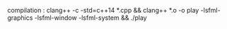 compilation :
    clang++ -c -std=c++14 *.cpp && clang++ *.o -o play -lsfml-graphics -lsfml-window -lsfml-system && ./play

	    